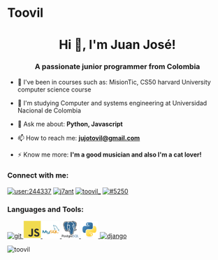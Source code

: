 # Toovil
<h1 align="center">Hi 👋, I'm Juan José!</h1>
<h3 align="center">A passionate junior programmer from Colombia</h3>

- 🔭 I've been in courses such as: MisionTic, CS50 harvard University computer science course

- 📝 I'm studying Computer and systems engineering at Universidad Nacional de Colombia

- 💬 Ask me about: **Python, Javascript**

- 📫 How to reach me: **jujotovil@gmail.com**

- ⚡ Know me more: **I'm a good musician and also I'm a cat lover!**

<h3 align="left">Connect with me:</h3>
<p align="left">
<a href="https://es.stackoverflow.com/users/244337/juan-jos%c3%a9-tob%c3%b3n-villa" target="blank"><img align="center" src="https://raw.githubusercontent.com/rahuldkjain/github-profile-readme-generator/master/src/images/icons/Social/stack-overflow.svg" alt="user:244337" height="30" width="40" /></a> <a href="https://www.facebook.com/profile.php?id=100070862957341" target="blank"><img align="center" src="https://raw.githubusercontent.com/rahuldkjain/github-profile-readme-generator/master/src/images/icons/Social/facebook.svg" alt="j7ant" height="30" width="40" /></a>
<a href="https://instagram.com/https://www.instagram.com/toovil_/" target="blank"><a href="https://instagram.com/toovil_" target="blank"><img align="center" src="https://raw.githubusercontent.com/rahuldkjain/github-profile-readme-generator/master/src/images/icons/Social/instagram.svg" alt="toovil_" height="30" width="40" /></a>
<a href="https://discord.gg/Vermelho#5250" target="blank"><a href="https://discord.gg/#5250" target="blank"><img align="center" src="https://raw.githubusercontent.com/rahuldkjain/github-profile-readme-generator/master/src/images/icons/Social/discord.svg" alt="#5250" height="30" width="40" /></a>

<h3 align="left">Languages and Tools:</h3>
<p align="left"> <a href="https://git-scm.com/" target="_blank"> <img src="https://www.vectorlogo.zone/logos/git-scm/git-scm-icon.svg" alt="git" width="40" height="40"/> </a><a href="https://developer.mozilla.org/en-US/docs/Web/JavaScript" target="_blank" rel="noreferrer"> <img src="https://raw.githubusercontent.com/devicons/devicon/master/icons/javascript/javascript-original.svg" alt="javascript" width="40" height="40"/> </a> <a href="https://www.mysql.com/" target="_blank" rel="noreferrer"> <img src="https://raw.githubusercontent.com/devicons/devicon/master/icons/mysql/mysql-original-wordmark.svg" alt="mysql" width="40" height="40"/> </a> <a href="https://www.postgresql.org" target="_blank" rel="noreferrer"> <img src="https://raw.githubusercontent.com/devicons/devicon/master/icons/postgresql/postgresql-original-wordmark.svg" alt="postgresql" width="40" height="40"/> </a><a href="https://developer.mozilla.org/en-US/docs/Web/JavaScript" target="_blank"><a href="https://www.python.org" target="_blank"> <img src="https://raw.githubusercontent.com/devicons/devicon/master/icons/python/python-original.svg" alt="python" width="40" height="40"/> </a> <a href="https://www.djangoproject.com/" target="_blank"> <img src="https://cdn.worldvectorlogo.com/logos/django.svg" alt="django" width="40" height="40"/> </a> 


<p><img align="left" src="https://github-readme-stats.vercel.app/api/top-langs?username=toovil&show_icons=true&locale=en&layout=compact" alt="toovil" /></p>
